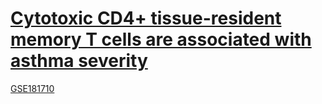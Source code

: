 # [Cytotoxic CD4+ tissue-resident memory T cells are associated with asthma severity](https://pubmed.ncbi.nlm.nih.gov/37865091/)
[GSE181710](https://www.ncbi.nlm.nih.gov/geo/query/acc.cgi?acc=GSE181710)
